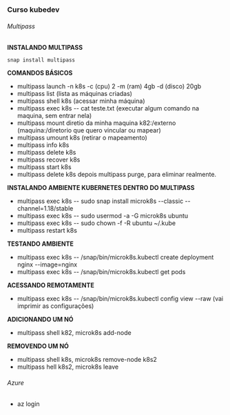 ### Curso kubedev


###### Multipass
**INSTALANDO MULTIPASS**
```
snap install multipass
```
**COMANDOS BÁSICOS**

- multipass launch -n k8s -c (cpu) 2 -m (ram) 4gb -d (disco) 20gb
- multipass list (lista as máquinas criadas)
- multipass shell k8s (acessar minha máquina)
- multipass exec k8s -- cat teste.txt (executar algum comando na maquina, sem entrar nela)
- multipass mount diretio da minha maquina k82:/externo (maquina:/diretorio que quero vincular ou mapear)
- multipass umount k8s (retirar o mapeamento)
- multipass info k8s
- multipass delete k8s
- multipass recover k8s
- multipass start k8s
- multipass delete k8s depois multipass purge, para eliminar realmente.

**INSTALANDO AMBIENTE KUBERNETES DENTRO DO MULTIPASS**

- multipass exec k8s -- sudo snap install microk8s --classic --channel=1.18/stable
- multipass exec k8s -- sudo usermod -a -G microk8s ubuntu
- multipass exec k8s -- sudo chown -f -R ubuntu ~/.kube
- multipass restart k8s

**TESTANDO AMBIENTE**

- multipass exec k8s -- /snap/bin/microk8s.kubectl create deployment nginx --image=nginx
- multipass exec k8s -- /snap/bin/microk8s.kubectl get pods

**ACESSANDO REMOTAMENTE**

- multipass exec k8s -- /snap/bin/microk8s.kubectl config view --raw (vai imprimir as configurações)

**ADICIONANDO UM NÓ**

- multipass shell k82, microk8s add-node

**REMOVENDO UM NÓ**

- multipass shell k8s, microk8s remove-node k8s2
- multipass hell k8s2, microk8s leave

###### Azure
 - az login 


